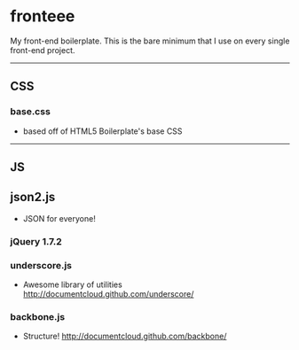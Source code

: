 # fronteee

My front-end boilerplate. This is the bare minimum that I use on every single front-end project.

-----
## CSS

### base.css
- based off of HTML5 Boilerplate's base CSS

-----
## JS

## json2.js
- JSON for everyone!

### jQuery 1.7.2

### underscore.js
- Awesome library of utilities http://documentcloud.github.com/underscore/

### backbone.js
- Structure! http://documentcloud.github.com/backbone/
